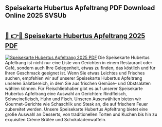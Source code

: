 ## Speisekarte Hubertus Apfeltrang PDF Download Online 2025 SVSUb

# <h2><a href="http://gccdez.nevu.top/?p=Speisekarte+Hubertus+Apfeltrang">🔗 👉🔴 Speisekarte Hubertus Apfeltrang 2025 PDF</a></h2>

[![Speisekarte Hubertus Apfeltrang 2025 PDF](https://i.imgur.com/dBaPXMq.png)](http://gccdez.nevu.top/?p=Speisekarte+Hubertus+Apfeltrang)
Die Speisekarte Hubertus Apfeltrang ist nicht nur eine Liste von Gerichten in einem Restaurant oder Café, sondern auch Ihre Gelegenheit, etwas zu finden, das köstlich und für Ihren Geschmack geeignet ist. Wenn Sie etwas Leichtes und Frisches suchen, empfehlen wir auf unserer Speisekarte Hubertus Apfeltrang unseren Salatbereich, in dem Sie aus frischen Gemüse- und Obstsalaten wählen können. Für Fleischliebhaber gibt es auf unserer Speisekarte Hubertus Apfeltrang eine Auswahl an Gerichten: Rindfleisch, Schweinefleisch, Huhn und Fisch. Unseren Auserwählten bieten wir Gourmet-Gerichte wie Schaschlik und Steak an, die auf frischem Feuer zubereitet werden. Unsere Speisekarte Hubertus Apfeltrang bietet eine große Auswahl an Desserts, von traditionellen Torten und Kuchen bis hin zu exquisiten Crème Brûlée und Schokoladenwaffeln.
